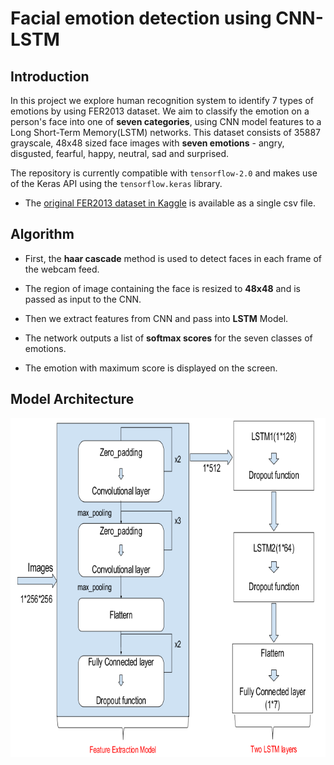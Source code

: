 # Facial emotion detection using CNN-LSTM

## Introduction

In this project we explore human recognition system to identify 7 types of emotions by using FER2013 dataset. 
We aim to classify the emotion on a person's face into one of **seven categories**, using CNN model features to a Long Short-Term Memory(LSTM) networks.
This dataset consists of 35887 grayscale, 48x48 sized face images with **seven emotions** - angry, disgusted, fearful, happy, neutral, sad and surprised.


The repository is currently compatible with `tensorflow-2.0` and makes use of the Keras API using the `tensorflow.keras` library.

* The [original FER2013 dataset in Kaggle](https://www.kaggle.com/deadskull7/fer2013) is available as a single csv file.


## Algorithm

* First, the **haar cascade** method is used to detect faces in each frame of the webcam feed.

* The region of image containing the face is resized to **48x48** and is passed as input to the CNN.

* Then we extract features from CNN and pass into **LSTM** Model.

* The network outputs a list of **softmax scores** for the seven classes of emotions.

* The emotion with maximum score is displayed on the screen.

## Model Architecture

![model architecture](model_flow.png)
